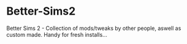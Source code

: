 # Better-Sims2
Better Sims 2 - Collection of mods/tweaks by other people, aswell as custom made. Handy for fresh installs...
